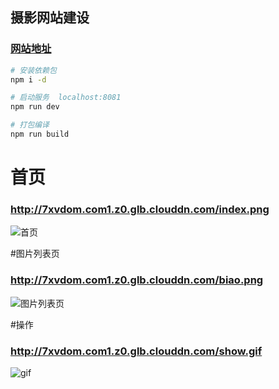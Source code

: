 
## 摄影网站建设

### [网站地址](xyxiao.mom)

``` bash
# 安装依赖包
npm i -d

# 启动服务  localhost:8081
npm run dev

# 打包编译
npm run build
```

# 首页
### http://7xvdom.com1.z0.glb.clouddn.com/index.png
![首页](http://7xvdom.com1.z0.glb.clouddn.com/index.png)

#图片列表页
### http://7xvdom.com1.z0.glb.clouddn.com/biao.png
![图片列表页](http://7xvdom.com1.z0.glb.clouddn.com/biao.png)

#操作
### http://7xvdom.com1.z0.glb.clouddn.com/show.gif
![gif](http://7xvdom.com1.z0.glb.clouddn.com/show.gif)
